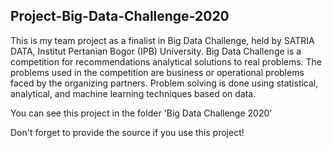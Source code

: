 ## Project-Big-Data-Challenge-2020

This is my team project as a finalist in Big Data Challenge, held by SATRIA DATA, Institut Pertanian Bogor (IPB) University. Big Data Challenge is a competition for recommendations analytical solutions to real problems. The problems used in the competition are business or operational problems faced by the organizing partners. Problem solving is done using statistical, analytical, and machine learning techniques based on data.

You can see this project in the folder 'Big Data Challenge 2020'

Don't forget to provide the source if you use this project!
